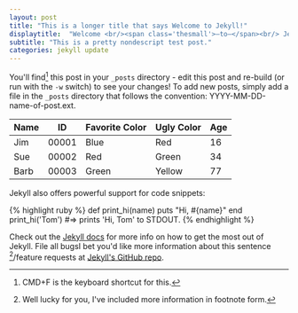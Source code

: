 ```yaml
---
layout: post
title: "This is a longer title that says Welcome to Jekyll!"
displaytitle:  "Welcome <br/><span class='thesmall'>—to—</span><br/> Jekyll!"
subtitle: "This is a pretty nondescript test post."
categories: jekyll update
---
```


You'll find[^2] this post in your `_posts` directory - edit this post and re-build (or run with the `-w` switch) to see your changes!
To add new posts, simply add a file in the `_posts` directory that follows the convention: YYYY-MM-DD-name-of-post.ext.


<table>
  <thead>
    <tr>
      <th>Name</th>
      <th>ID</th>
      <th>Favorite Color</th>
      <th>Ugly Color</th>
      <th>Age</th>
    </tr>
  </thead>
  <tbody>
    <tr>
      <td>Jim</td>
      <td>00001</td>
      <td>Blue</td>
      <td>Red</td>
      <td>16</td>
    </tr>
    <tr>
      <td>Sue</td>
      <td>00002</td>
      <td>Red</td>
      <td>Green</td>
      <td>34</td>
    </tr>
    <tr>
      <td>Barb</td>
      <td>00003</td>
      <td>Green</td>
      <td>Yellow</td>
      <td>77</td>
    </tr>

  </tbody>
</table>

Jekyll also offers powerful support for code snippets:

{% highlight ruby %}
def print_hi(name)
  puts "Hi, #{name}"
end
print_hi('Tom')
#=> prints 'Hi, Tom' to STDOUT.
{% endhighlight %}

Check out the [Jekyll docs][jekyll] for more info on how to get the most out of Jekyll. File all bugsI bet you'd like more information about this sentence [^1]/feature requests at [Jekyll's GitHub repo][jekyll-gh].

[jekyll-gh]: https://github.com/mojombo/jekyll
[jekyll]:    http://jekyllrb.com

[^1]: Well lucky for you, I've included more information in footnote form.
[^2]: CMD+F is the keyboard shortcut for this.
